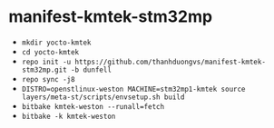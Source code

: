 # manifest-kmtek-stm32mp

- `mkdir yocto-kmtek`
- `cd yocto-kmtek`
- `repo init -u https://github.com/thanhduongvs/manifest-kmtek-stm32mp.git -b dunfell`
- `repo sync -j8`
- `DISTRO=openstlinux-weston MACHINE=stm32mp1-kmtek source layers/meta-st/scripts/envsetup.sh build`
- `bitbake kmtek-weston --runall=fetch`
- `bitbake -k kmtek-weston`